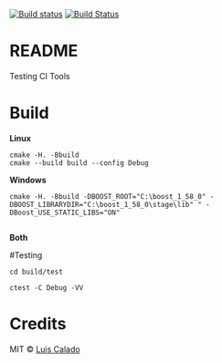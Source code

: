 [![Build status](https://ci.appveyor.com/api/projects/status/24ahmt0w4wya5f50?svg=true)](https://ci.appveyor.com/project/luisfmcalado/ci-demo)
[![Build Status](https://travis-ci.org/luisfmcalado/ci_demo.svg?branch=master)](https://travis-ci.org/luisfmcalado/ci_demo)

# README #

Testing CI Tools

# Build #

**Linux**  
```
cmake -H. -Bbuild
cmake --build build --config Debug
```  

**Windows**
```
cmake -H. -Bbuild -DBOOST_ROOT="C:\boost_1_58_0" -DBOOST_LIBRARYDIR="C:\boost_1_58_0\stage\lib" " -DBoost_USE_STATIC_LIBS="ON"
```  
```
```

**Both**  

#Testing

```
cd build/test
```  
```
ctest -C Debug -VV
```

# Credits #

MIT © [Luis Calado](https://github.com/luisfmcalado/)

